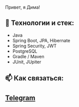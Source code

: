 Привет, я Дима!

## 🚀 Технологии и стек:
- Java
- Spring Boot, JPA, Hibernate
- Spring Security, JWT
- PostgreSQL
- Gradle / Maven
- JUnit, JUpiter

## 📫 Как связаться:
[Telegram](https://t.me/pinyaDmitry?start)  
---
